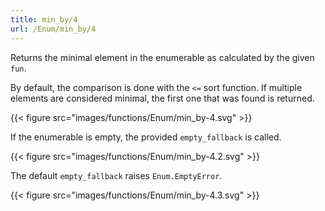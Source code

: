 ```yaml
---
title: min_by/4
url: /Enum/min_by/4
---
```


Returns the minimal element in the enumerable as calculated by the given `fun`.

By default, the comparison is done with the `<=` sort function. If multiple elements are considered minimal, the first one that was found is returned.

{{< figure src="images/functions/Enum/min_by-4.svg" >}}

If the enumerable is empty, the provided `empty_fallback` is called.

{{< figure src="images/functions/Enum/min_by-4.2.svg" >}}

The default `empty_fallback` raises `Enum.EmptyError`.

{{< figure src="images/functions/Enum/min_by-4.3.svg" >}}
